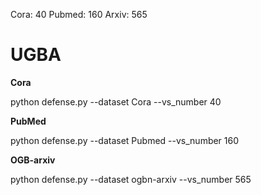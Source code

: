 Cora: 40
Pubmed: 160
Arxiv: 565


# UGBA

**Cora**

python defense.py --dataset Cora --vs_number 40

**PubMed**

python defense.py --dataset Pubmed --vs_number 160

**OGB-arxiv**

python defense.py --dataset ogbn-arxiv --vs_number 565


